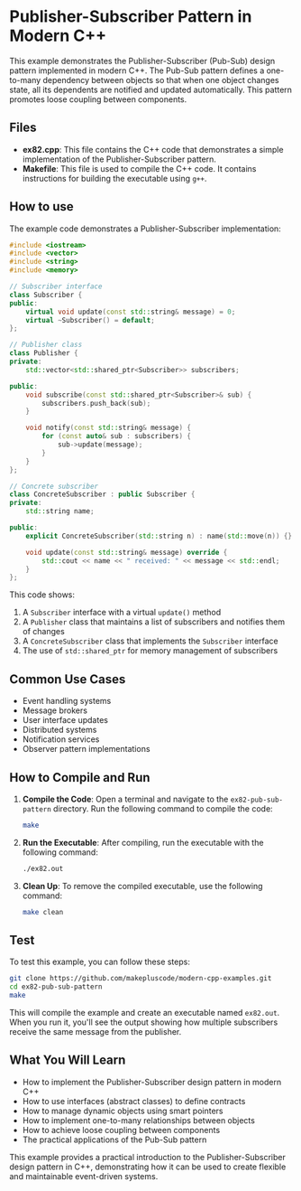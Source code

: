 # Publisher-Subscriber Pattern in Modern C++

This example demonstrates the Publisher-Subscriber (Pub-Sub) design pattern implemented in modern C++. The Pub-Sub pattern defines a one-to-many dependency between objects so that when one object changes state, all its dependents are notified and updated automatically. This pattern promotes loose coupling between components.

## Files

- **ex82.cpp**: This file contains the C++ code that demonstrates a simple implementation of the Publisher-Subscriber pattern.
- **Makefile**: This file is used to compile the C++ code. It contains instructions for building the executable using `g++`.

## How to use

The example code demonstrates a Publisher-Subscriber implementation:

```cpp
#include <iostream>
#include <vector>
#include <string>
#include <memory>

// Subscriber interface
class Subscriber {
public:
    virtual void update(const std::string& message) = 0;
    virtual ~Subscriber() = default;
};

// Publisher class
class Publisher {
private:
    std::vector<std::shared_ptr<Subscriber>> subscribers;

public:
    void subscribe(const std::shared_ptr<Subscriber>& sub) {
        subscribers.push_back(sub);
    }

    void notify(const std::string& message) {
        for (const auto& sub : subscribers) {
            sub->update(message);
        }
    }
};

// Concrete subscriber
class ConcreteSubscriber : public Subscriber {
private:
    std::string name;

public:
    explicit ConcreteSubscriber(std::string n) : name(std::move(n)) {}

    void update(const std::string& message) override {
        std::cout << name << " received: " << message << std::endl;
    }
};
```

This code shows:
1. A `Subscriber` interface with a virtual `update()` method
2. A `Publisher` class that maintains a list of subscribers and notifies them of changes
3. A `ConcreteSubscriber` class that implements the `Subscriber` interface
4. The use of `std::shared_ptr` for memory management of subscribers

## Common Use Cases

- Event handling systems
- Message brokers
- User interface updates
- Distributed systems
- Notification services
- Observer pattern implementations

## How to Compile and Run

1. **Compile the Code**: Open a terminal and navigate to the `ex82-pub-sub-pattern` directory. Run the following command to compile the code:
   ```bash
   make
   ```

2. **Run the Executable**: After compiling, run the executable with the following command:
   ```bash
   ./ex82.out
   ```

3. **Clean Up**: To remove the compiled executable, use the following command:
   ```bash
   make clean
   ```

## Test

To test this example, you can follow these steps:

```bash
git clone https://github.com/makepluscode/modern-cpp-examples.git
cd ex82-pub-sub-pattern
make
```

This will compile the example and create an executable named `ex82.out`. When you run it, you'll see the output showing how multiple subscribers receive the same message from the publisher.

## What You Will Learn

- How to implement the Publisher-Subscriber design pattern in modern C++
- How to use interfaces (abstract classes) to define contracts
- How to manage dynamic objects using smart pointers
- How to implement one-to-many relationships between objects
- How to achieve loose coupling between components
- The practical applications of the Pub-Sub pattern

This example provides a practical introduction to the Publisher-Subscriber design pattern in C++, demonstrating how it can be used to create flexible and maintainable event-driven systems.
